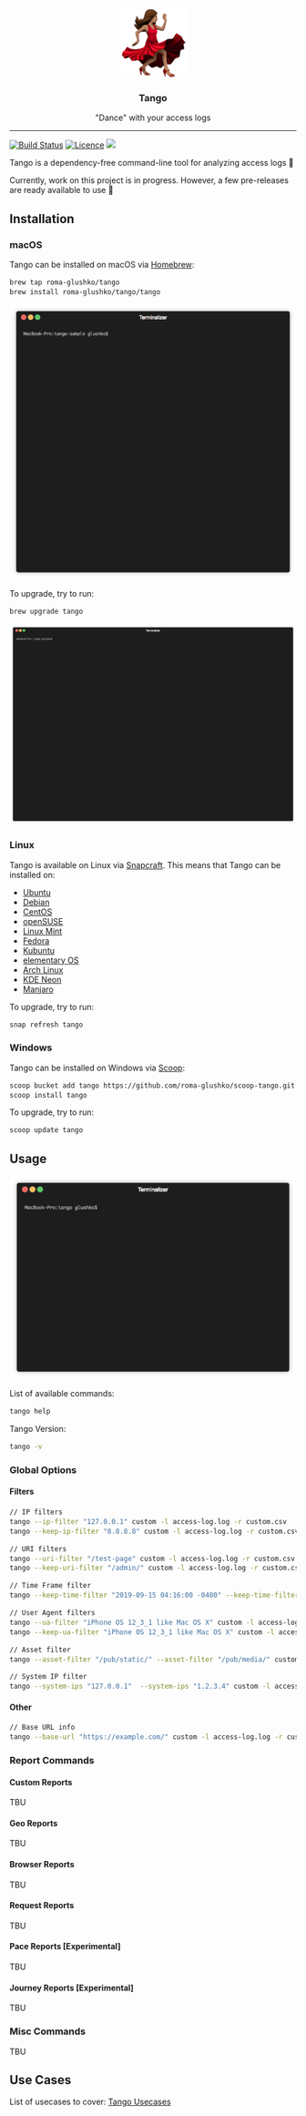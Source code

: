 <p align="center">
  <img alt="Tango Logo" src="https://raw.githubusercontent.com/roma-glushko/tango/master/doc/tango-logo.png" height="120" />
  <h3 align="center">Tango</h3>
  <p align="center">"Dance" with your access logs</p>
</p>

---

<p align="center">
  
  [![Build Status](https://travis-ci.org/roma-glushko/tango.svg?branch=master)](https://travis-ci.org/roma-glushko/tango)
  [![Licence](https://img.shields.io/github/license/roma-glushko/tango)](https://github.com/roma-glushko/tango/blob/master/LICENSE)
  <img src="https://img.shields.io/badge/WIP-Work%20In%20Progress-yellow.svg" />
</p>

Tango is a dependency-free command-line tool for analyzing access logs 💃

Currently, work on this project is in progress. 
However, a few pre-releases are ready available to use 🎉

## Installation

### macOS

Tango can be installed on macOS via <a href="https://brew.sh/">Homebrew</a>:

```bash
brew tap roma-glushko/tango
brew install roma-glushko/tango/tango
```

<p align="center">
    <img src="https://raw.githubusercontent.com/roma-glushko/tango/master/doc/tango-install-homebrew.gif" />
</p>

To upgrade, try to run:

```bash
brew upgrade tango
```

<p align="center">
    <img src="https://raw.githubusercontent.com/roma-glushko/tango/master/doc/tango-upgrade-homebrew.gif" />
</p>

### Linux

Tango is available on Linux via <a href="https://snapcraft.io/tango">Snapcraft</a>.
This means that Tango can be installed on:

- <a href="https://snapcraft.io/install/tango/ubuntu">Ubuntu</a>
- <a href="https://snapcraft.io/install/tango/debian">Debian</a>
- <a href="https://snapcraft.io/install/tango/centos">CentOS</a>
- <a href="https://snapcraft.io/install/tango/opensuse">openSUSE</a>
- <a href="https://snapcraft.io/install/tango/mint">Linux Mint</a>
- <a href="https://snapcraft.io/install/tango/fedora">Fedora</a>
- <a href="https://snapcraft.io/install/tango/kubuntu">Kubuntu</a>
- <a href="https://snapcraft.io/install/tango/elementary">elementary OS</a>
- <a href="https://snapcraft.io/install/tango/arch">Arch Linux</a>
- <a href="https://snapcraft.io/install/tango/kde-neon">KDE Neon</a>
- <a href="https://snapcraft.io/install/tango/manjaro">Manjaro</a>

To upgrade, try to run:

```bash
snap refresh tango
```

### Windows

Tango can be installed on Windows via <a href="https://scoop.sh/">Scoop</a>:

```bash
scoop bucket add tango https://github.com/roma-glushko/scoop-tango.git
scoop install tango
```

To upgrade, try to run:

```bash
scoop update tango
```

## Usage

<p align="center">
    <img src="https://raw.githubusercontent.com/roma-glushko/tango/master/doc/tango.gif" />
</p>

List of available commands:

```bash
tango help
```

Tango Version:

```bash
tango -v
```

### Global Options

#### Filters

```bash
// IP filters
tango --ip-filter "127.0.0.1" custom -l access-log.log -r custom.csv
tango --keep-ip-filter "8.8.8.8" custom -l access-log.log -r custom.csv
```

```bash
// URI filters
tango --uri-filter "/test-page" custom -l access-log.log -r custom.csv
tango --keep-uri-filter "/admin/" custom -l access-log.log -r custom.csv
```

```bash
// Time Frame filter
tango --keep-time-filter "2019-09-15 04:16:00 -0400" --keep-time-filter "2019-09-15 04:35:00 -0400" custom -l access-log.log -r custom.csv
```

```bash
// User Agent filters
tango --ua-filter "iPhone OS 12_3_1 like Mac OS X" custom -l access-log.log -r custom.csv
tango --keep-ua-filter "iPhone OS 12_3_1 like Mac OS X" custom -l access-log.log -r custom.csv
```

```bash
// Asset filter
tango --asset-filter "/pub/static/" --asset-filter "/pub/media/" custom -l access-log.log -r custom.csv
```

```bash
// System IP filter
tango --system-ips "127.0.0.1"  --system-ips "1.2.3.4" custom -l access-log.log -r custom.csv
```

#### Other

```bash
// Base URL info
tango --base-url "https://example.com/" custom -l access-log.log -r custom.csv
```

### Report Commands

#### Custom Reports

TBU

#### Geo Reports

TBU

#### Browser Reports

TBU

#### Request Reports

TBU

#### Pace Reports [Experimental]

TBU

#### Journey Reports [Experimental]

TBU

### Misc Commands

TBU

## Use Cases

List of usecases to cover: <a href="https://github.com/roma-glushko/tango/blob/master/doc/use-cases.md">Tango Usecases</a>